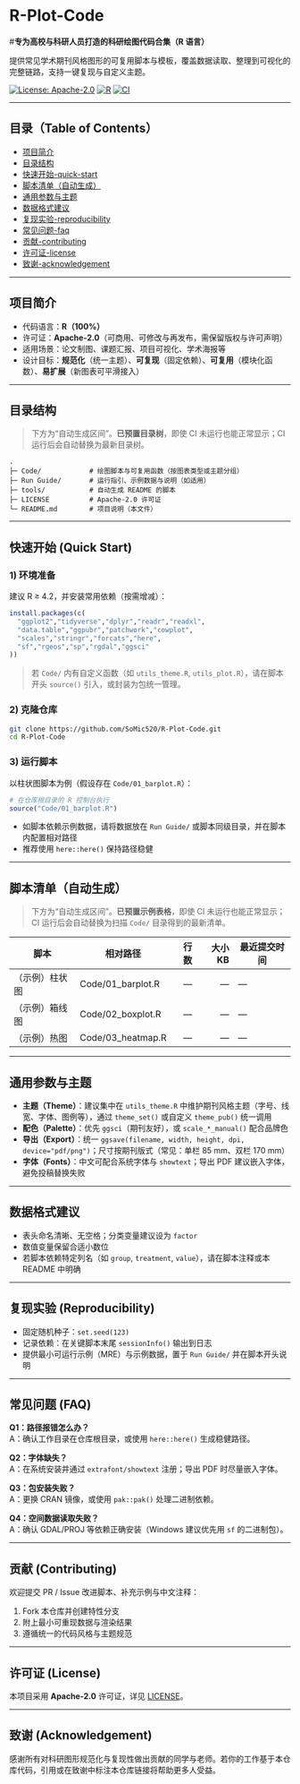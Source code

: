 # R-Plot-Code

#**专为高校与科研人员打造的科研绘图代码合集（R 语言）**

提供常见学术期刊风格图形的可复用脚本与模板，覆盖数据读取、整理到可视化的完整链路，支持一键复现与自定义主题。

[![License: Apache-2.0](https://img.shields.io/badge/License-Apache--2.0-blue.svg)](LICENSE)
[![R](https://img.shields.io/badge/Lang-R-276DC3)](#)
[![CI](https://github.com/SoMic520/R-Plot-Code/actions/workflows/auto-readme.yml/badge.svg)](https://github.com/SoMic520/R-Plot-Code/actions/workflows/auto-readme.yml)

---

## 目录（Table of Contents）
- [项目简介](#项目简介)
- [目录结构](#目录结构)
- [快速开始-quick-start](#快速开始-quick-start)
- [脚本清单（自动生成）](#脚本清单自动生成)
- [通用参数与主题](#通用参数与主题)
- [数据格式建议](#数据格式建议)
- [复现实验-reproducibility](#复现实验-reproducibility)
- [常见问题-faq](#常见问题-faq)
- [贡献-contributing](#贡献-contributing)
- [许可证-license](#许可证-license)
- [致谢-acknowledgement](#致谢-acknowledgement)

---

## 项目简介
- 代码语言：**R（100%）**  
- 许可证：**Apache-2.0**（可商用、可修改与再发布，需保留版权与许可声明）  
- 适用场景：论文制图、课题汇报、项目可视化、学术海报等  
- 设计目标：**规范化**（统一主题）、**可复现**（固定依赖）、**可复用**（模块化函数）、**易扩展**（新图表可平滑接入）

---

## 目录结构

> 下方为“自动生成区间”。**已预置目录树**，即使 CI 未运行也能正常显示；CI 运行后会自动替换为最新目录树。

<!-- AUTO-TREE:BEGIN -->
```text
.
├─ Code/            # 绘图脚本与可复用函数（按图表类型或主题分组）
├─ Run Guide/       # 运行指引、示例数据与说明（如适用）
├─ tools/           # 自动生成 README 的脚本
├─ LICENSE          # Apache-2.0 许可证
└─ README.md        # 项目说明（本文件）
```
<!-- AUTO-TREE:END -->

---

## 快速开始 (Quick Start)

### 1) 环境准备
建议 R ≥ 4.2，并安装常用依赖（按需增减）：
```r
install.packages(c(
  "ggplot2","tidyverse","dplyr","readr","readxl",
  "data.table","ggpubr","patchwork","cowplot",
  "scales","stringr","forcats","here",
  "sf","rgeos","sp","rgdal","ggsci"
))
```
> 若 `Code/` 内有自定义函数（如 `utils_theme.R`, `utils_plot.R`），请在脚本开头 `source()` 引入，或封装为包统一管理。

### 2) 克隆仓库
```bash
git clone https://github.com/SoMic520/R-Plot-Code.git
cd R-Plot-Code
```

### 3) 运行脚本
以柱状图脚本为例（假设存在 `Code/01_barplot.R`）：
```r
# 在仓库根目录的 R 控制台执行
source("Code/01_barplot.R")
```
- 如脚本依赖示例数据，请将数据放在 `Run Guide/` 或脚本同级目录，并在脚本内配置相对路径  
- 推荐使用 `here::here()` 保持路径稳健

---

## 脚本清单（自动生成）

> 下方为“自动生成区间”。**已预置示例表格**，即使 CI 未运行也能正常显示；CI 运行后会自动替换为扫描 `Code/` 目录得到的最新清单。

<!-- AUTO-INDEX:BEGIN -->
| 脚本 | 相对路径 | 行数 | 大小KB | 最近提交时间 |
|---|---|---:|---:|---|
| （示例）柱状图 | Code/01_barplot.R | — | — | — |
| （示例）箱线图 | Code/02_boxplot.R | — | — | — |
| （示例）热图   | Code/03_heatmap.R | — | — | — |
<!-- AUTO-INDEX:END -->

---

## 通用参数与主题
- **主题（Theme）**：建议集中在 `utils_theme.R` 中维护期刊风格主题（字号、线宽、字体、图例等），通过 `theme_set()` 或自定义 `theme_pub()` 统一调用  
- **配色（Palette）**：优先 `ggsci`（期刊友好），或 `scale_*_manual()` 配合品牌色  
- **导出（Export）**：统一 `ggsave(filename, width, height, dpi, device="pdf/png")`；尺寸按期刊版式（常见：单栏 85 mm、双栏 170 mm）  
- **字体（Fonts）**：中文可配合系统字体与 `showtext`；导出 PDF 建议嵌入字体，避免投稿替换失败

---

## 数据格式建议
- 表头命名清晰、无空格；分类变量建议设为 `factor`  
- 数值变量保留合适小数位  
- 若脚本依赖特定列名（如 `group`, `treatment`, `value`），请在脚本注释或本 README 中明确

---

## 复现实验 (Reproducibility)
- 固定随机种子：`set.seed(123)`  
- 记录依赖：在关键脚本末尾 `sessionInfo()` 输出到日志  
- 提供最小可运行示例（MRE）与示例数据，置于 `Run Guide/` 并在脚本开头说明

---

## 常见问题 (FAQ)
**Q1：路径报错怎么办？**  
A：确认工作目录在仓库根目录，或使用 `here::here()` 生成稳健路径。

**Q2：字体缺失？**  
A：在系统安装并通过 `extrafont/showtext` 注册；导出 PDF 时尽量嵌入字体。

**Q3：包安装失败？**  
A：更换 CRAN 镜像，或使用 `pak::pak()` 处理二进制依赖。

**Q4：空间数据读取失败？**  
A：确认 GDAL/PROJ 等依赖正确安装（Windows 建议优先用 `sf` 的二进制包）。

---

## 贡献 (Contributing)
欢迎提交 PR / Issue 改进脚本、补充示例与中文注释：
1. Fork 本仓库并创建特性分支  
2. 附上最小可重现数据与渲染结果  
3. 遵循统一的代码风格与主题规范

---

## 许可证 (License)
本项目采用 **Apache-2.0** 许可证，详见 [LICENSE](LICENSE)。

---

## 致谢 (Acknowledgement)
感谢所有对科研图形规范化与复现性做出贡献的同学与老师。若你的工作基于本仓库代码，引用或在致谢中标注本仓库链接将帮助更多人受益。
